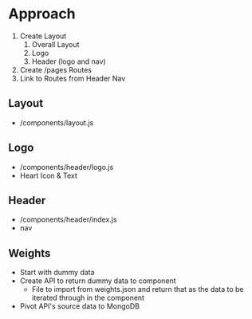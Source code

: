 # Approach
1. Create Layout
   1. Overall Layout
   2. Logo
   3. Header (logo and nav)
2. Create /pages Routes
3. Link to Routes from Header Nav

## Layout
- /components/layout.js

## Logo
- /components/header/logo.js
- Heart Icon & Text

## Header
- /components/header/index.js
- nav

## Weights
- Start with dummy data
- Create API to return dummy data to component
  - File to import from weights.json and return that as the data to be iterated through in the component
- Pivot API's source data to MongoDB

